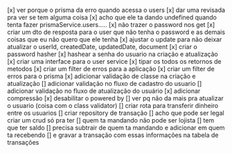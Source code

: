 [x] ver porque o prisma da erro quando acessa o users
[x] dar uma revisada pra ver se tem alguma coisa
[x] acho que ele ta dando undefined quando tenta fazer prismaService.users.....
[x] não trazer o password nos get
    [x] criar um dto de resposta para o user que não tenha o password e as demais coisas que eu não quero que ele tenha
[x] ajustar o update para não deixar atualizar o userId, createdDate, updatedDate, document
[x] criar o password hasher
[x] hashear a senha do usuario na criação e atualização
[x] criar uma interface para o user service
[x] tipar os todos os retornos de metodos
[x] criar um filter de erros para a aplicação
[x] criar um filter de erros para o prisma
[x] adicionar validação de classe na criação e atualização
[] adicionar validação no fluxo de cadastro do usuario
[] adicionar validação no fluxo de atualização do usuário
[x] adicionar compressão
[x] desabilitar o powered by
[] ver pq não da mais pra atualizar o usuario (coisa com o class validator)
[] criar rota para transferir dinheiro entre os usuarios
    [] criar repository de transação
        [] acho que pode ser legal criar um crud só pra ter
    [] quem ta mandando não pode ser lojista
    [] tem que ter saldo
    [] precisa subtrair de quem ta mandando e adicionar em quem ta recebendo
    [] e gravar a transação com essas informações na tabela de transações
